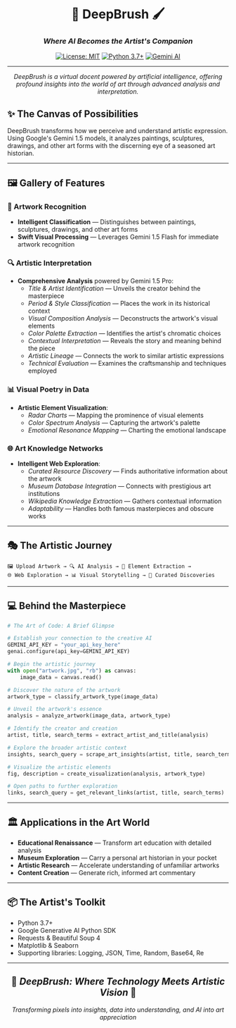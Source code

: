 <div align="center">
  
# 🎨 DeepBrush 🖌️

### *Where AI Becomes the Artist's Companion*

[![License: MIT](https://img.shields.io/badge/License-MIT-gold.svg)](https://opensource.org/licenses/MIT)
[![Python 3.7+](https://img.shields.io/badge/python-3.7+-blue.svg)](https://www.python.org/downloads/)
[![Gemini AI](https://img.shields.io/badge/Powered%20by-Gemini%20AI-purple.svg)](https://gemini.google.com/)

---

</div>

<div align="center">
<i>DeepBrush is a virtual docent powered by artificial intelligence, offering profound insights into the world of art through advanced analysis and interpretation.</i>
</div>

## ✨ The Canvas of Possibilities

DeepBrush transforms how we perceive and understand artistic expression. Using Google's Gemini 1.5 models, it analyzes paintings, sculptures, drawings, and other art forms with the discerning eye of a seasoned art historian.

---

## 🖼️ Gallery of Features

### 🧠 Artwork Recognition
- **Intelligent Classification** — Distinguishes between paintings, sculptures, drawings, and other art forms
- **Swift Visual Processing** — Leverages Gemini 1.5 Flash for immediate artwork recognition

### 🔍 Artistic Interpretation
- **Comprehensive Analysis** powered by Gemini 1.5 Pro:
  - *Title & Artist Identification* — Unveils the creator behind the masterpiece
  - *Period & Style Classification* — Places the work in its historical context
  - *Visual Composition Analysis* — Deconstructs the artwork's visual elements
  - *Color Palette Extraction* — Identifies the artist's chromatic choices
  - *Contextual Interpretation* — Reveals the story and meaning behind the piece
  - *Artistic Lineage* — Connects the work to similar artistic expressions
  - *Technical Evaluation* — Examines the craftsmanship and techniques employed

### 📊 Visual Poetry in Data
- **Artistic Element Visualization**:
  - *Radar Charts* — Mapping the prominence of visual elements
  - *Color Spectrum Analysis* — Capturing the artwork's palette
  - *Emotional Resonance Mapping* — Charting the emotional landscape

### 🌐 Art Knowledge Networks
- **Intelligent Web Exploration**:
  - *Curated Resource Discovery* — Finds authoritative information about the artwork
  - *Museum Database Integration* — Connects with prestigious art institutions
  - *Wikipedia Knowledge Extraction* — Gathers contextual information
  - *Adaptability* — Handles both famous masterpieces and obscure works

---

## 🎭 The Artistic Journey

```
🖼️ Upload Artwork → 🔍 AI Analysis → 🧩 Element Extraction → 
🌐 Web Exploration → 📊 Visual Storytelling → 🔗 Curated Discoveries
```

---

## 💻 Behind the Masterpiece

```python
# The Art of Code: A Brief Glimpse

# Establish your connection to the creative AI
GEMINI_API_KEY = "your_api_key_here"
genai.configure(api_key=GEMINI_API_KEY)

# Begin the artistic journey
with open("artwork.jpg", "rb") as canvas:
    image_data = canvas.read()

# Discover the nature of the artwork
artwork_type = classify_artwork_type(image_data)

# Unveil the artwork's essence
analysis = analyze_artwork(image_data, artwork_type)

# Identify the creator and creation
artist, title, search_terms = extract_artist_and_title(analysis)

# Explore the broader artistic context
insights, search_query = scrape_art_insights(artist, title, search_terms)

# Visualize the artistic elements
fig, description = create_visualization(analysis, artwork_type)

# Open paths to further exploration
links, search_query = get_relevant_links(artist, title, search_terms)
```

---

## 🏛️ Applications in the Art World

- **Educational Renaissance** — Transform art education with detailed analysis
- **Museum Exploration** — Carry a personal art historian in your pocket
- **Artistic Research** — Accelerate understanding of unfamiliar artworks
- **Content Creation** — Generate rich, informed art commentary

---

## 📦 The Artist's Toolkit

- Python 3.7+
- Google Generative AI Python SDK
- Requests & Beautiful Soup 4
- Matplotlib & Seaborn
- Supporting libraries: Logging, JSON, Time, Random, Base64, Re

---

<div align="center">

## 🌟 *DeepBrush: Where Technology Meets Artistic Vision* 🌟

*Transforming pixels into insights, data into understanding, and AI into art appreciation*

</div>
